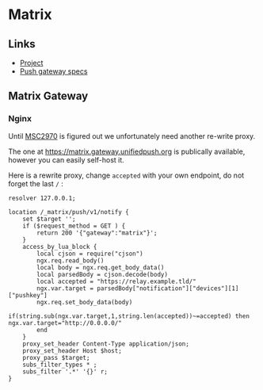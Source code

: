 # Matrix

## Links

* [Project](https://matrix.org)
* [Push gateway specs](https://matrix.org/docs/spec/push_gateway/unstable#post-matrix-push-v1-notify)

## Matrix Gateway

### Nginx

Until [MSC2970](https://github.com/matrix-org/matrix-doc/pull/2970) is figured out we unfortunately
need another re-write proxy. 

The one at https://matrix.gateway.unifiedpush.org is publically available, however you can easily self-host it.

Here is a rewrite proxy, change `accepted` with your own endpoint, do not forget the last `/` :

```
resolver 127.0.0.1;

location /_matrix/push/v1/notify {
    set $target '';
    if ($request_method = GET ) {
        return 200 '{"gateway":"matrix"}';
    }
    access_by_lua_block {
        local cjson = require("cjson")
        ngx.req.read_body()
        local body = ngx.req.get_body_data()
        local parsedBody = cjson.decode(body)
        local accepted = "https://relay.example.tld/"
        ngx.var.target = parsedBody["notification"]["devices"][1]["pushkey"]
        ngx.req.set_body_data(body)
        if(string.sub(ngx.var.target,1,string.len(accepted))~=accepted) then ngx.var.target="http://0.0.0.0/"
        end
    }
    proxy_set_header Content-Type application/json;
    proxy_set_header Host $host;
    proxy_pass $target;
    subs_filter_types * ;
    subs_filter '.*' '{}' r;
}

```

